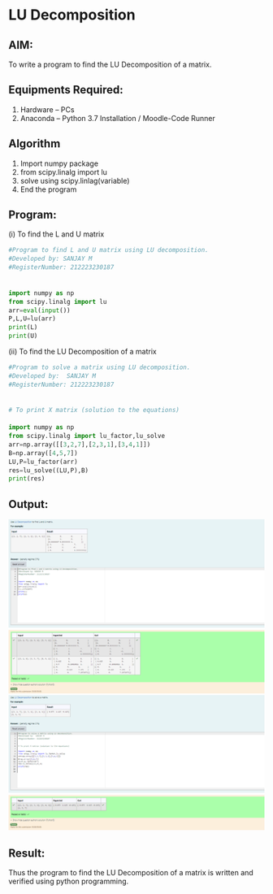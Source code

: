 # LU Decomposition 

## AIM:
To write a program to find the LU Decomposition of a matrix.

## Equipments Required:
1. Hardware – PCs
2. Anaconda – Python 3.7 Installation / Moodle-Code Runner

## Algorithm
1. Import numpy package
2. from scipy.linalg import lu
3. solve using scipy.linlag(variable)
4. End the program


## Program:

(i) To find the L and U matrix
```python
#Program to find L and U matrix using LU decomposition.
#Developed by: SANJAY M
#RegisterNumber: 212223230187


import numpy as np
from scipy.linalg import lu
arr=eval(input())
P,L,U=lu(arr)
print(L)
print(U)
```

(ii) To find the LU Decomposition of a matrix
```python
#Program to solve a matrix using LU decomposition.
#Developed by:  SANJAY M
#RegisterNumber: 212223230187


# To print X matrix (solution to the equations)

import numpy as np
from scipy.linalg import lu_factor,lu_solve
arr=np.array([[3,2,7],[2,3,1],[3,4,1]])
B=np.array([4,5,7])
LU,P=lu_factor(arr)
res=lu_solve((LU,P),B)
print(res)
```


## Output:
![alt text](<Screenshot 2024-04-27 085537.png>)
![alt text](<Screenshot 2024-04-27 085552.png>)

## Result:
Thus the program to find the LU Decomposition of a matrix is written and verified using python programming.

